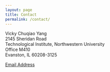 ```yaml
---
layout: page
title: Contact
permalink: /contact/
---
```

Vicky Chuqiao Yang  
2145 Sheridan Road  
Technological Institute, Northwestern University  
Office M410  
Evanston, IL 60208-3125

[Email Address](mailto:vcy@u.northwestern.edu)